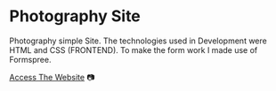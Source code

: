 # Photography Site
Photography simple Site. The technologies used in Development were HTML and CSS (FRONTEND). To make the form work I made use of Formspree.

[Access The Website](https://gabrielsantos198.github.io/Site-De-Fotografia/) :camera:
